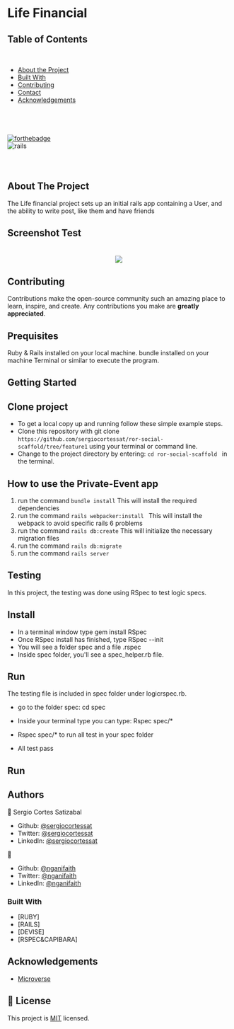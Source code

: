 # Life Financial

## Table of Contents
  <br />

* [About the Project](#about-the-project)
* [Built With](#built-with)
* [Contributing](#contributing)
* [Contact](#authors)
* [Acknowledgements](#acknowledgements) 

#
<br />

[![forthebadge](https://forthebadge.com/images/badges/made-with-ruby.svg)](https://forthebadge.com) </br>
![rails](https://img.shields.io/badge/Ruby_on_Rails-CC0000?style=for-the-badge&logo=ruby-on-rails&logoColor=white)

<br />

#


<!-- ABOUT THE PROJECT   -->
## About The Project

The Life financial project sets up an initial rails app containing a User, and the ability to write post, like them and have friends

## Screenshot Test
#
<p align="center">
  <img height="auto" src="Screenshot.png">
</p>

## Contributing

Contributions make the open-source community such an amazing place to learn, inspire, and create. Any contributions you make are **greatly appreciated**.

## Prequisites

Ruby & Rails installed on your local machine.
bundle installed on your machine
Terminal or similar to execute the program.


## Getting Started


## Clone project

- To get a local copy up and running follow these simple example steps.
- Clone this repository with git clone ```https://github.com/sergiocortessat/ror-social-scaffold/tree/feature1``` using your terminal or command line.
- Change to the project directory by entering: ```cd ror-social-scaffold ``` in the terminal.


## How to use the Private-Event app
1. run the command ```bundle install```   This will install the required dependencies
2. run the command ```rails webpacker:install ``` This will install the webpack to avoid specific rails 6 problems
3. run the command ```rails db:create``` This will initialize the necessary migration files
4. run the command ```rails db:migrate``` 
5. run the command ```rails server```


## Testing
In this project, the testing was done using RSpec to test logic specs.
## Install
- In a terminal window type gem install RSpec
- Once RSpec install has finished, type RSpec --init
- You will see a folder spec and a file .rspec
- Inside spec folder, you'll see a spec_helper.rb file.

## Run
The testing file is included in spec folder under logicrspec.rb.
- go to the folder spec: cd spec
- Inside your terminal type you can type: Rspec spec/*
- Rspec spec/* to run all test in your spec folder
 
- All test pass


## Run


## Authors

👤 Sergio Cortes Satizabal

- Github: [@sergiocortessat](https://github.com/sergiocortessat)
- Twitter: [@sergiocortessat](https://twitter.com/sergiocortessat)
- LinkedIn: [@sergiocortessat](www.linkedin.com/in/sergio-cortes-satizabal-3b452194)

👤 

- Github: [@nganifaith](https://github.com/nganifaith)
- Twitter: [@nganifaith](https://twitter.com/Bright_Ngani)
- LinkedIn: [@nganifaith](https://www.linkedin.com/in/ngani-faith/)



### Built With

* [RUBY]
* [RAILS]
* [DEVISE]
* [RSPEC&CAPIBARA]

<!-- ACKNOWLEDGEMENTS -->
## Acknowledgements

* [Microverse](https://www.microverse.org/)

## 📝 License

This project is [MIT](https://github.com/sergiocortessat/sergiocortessat/blob/main/LICENSE) licensed.


